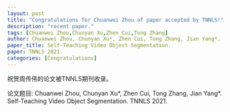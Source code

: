 ```yaml
---
layout: post
title: "Congratulations for Chuanwei Zhou of paper accepted by TNNLS!"
description: "recent paper."
tags: [Chuanwei Zhou,Chunyan Xu,Zhen Cui,Tong Zhang]
author: Chuanwei Zhou, Chunyan Xu*, Zhen Cui, Tong Zhang, Jian Yang*. 
paper_title: Self-Teaching Video Object Segmentation. 
paper: TNNLS 2021.
categories: [Congratulations]
---
```

祝贺周传伟的论文被TNNLS期刊收录。

论文题目: Chuanwei Zhou, Chunyan Xu*, Zhen Cui, Tong Zhang, Jian Yang*. Self-Teaching Video Object Segmentation. TNNLS 2021.

